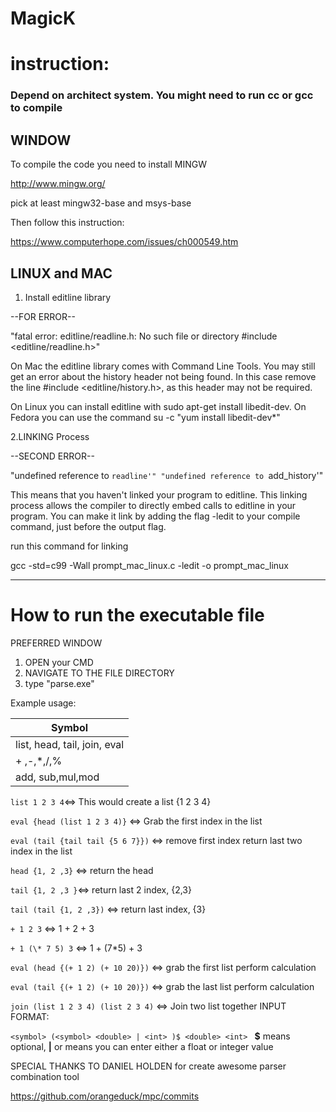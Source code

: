 # MagicK


# instruction:


### Depend on architect system. You might need to run cc or gcc to compile



## WINDOW

To compile the code you need to install MINGW

http://www.mingw.org/

 pick at least mingw32-base and msys-base
 
 Then follow this instruction:
 
 https://www.computerhope.com/issues/ch000549.htm




## LINUX and MAC


1. Install editline library


--FOR ERROR--


"fatal error: editline/readline.h: No such file or directory #include <editline/readline.h>"


On Mac the editline library comes with Command Line Tools. You may still get an error about the history header not being found. In this case remove the line #include <editline/history.h>, as this header may not be required.

On Linux you can install editline with sudo apt-get install libedit-dev. On Fedora you can use the command su -c "yum install libedit-dev*"

2.LINKING Process

--SECOND ERROR--

"undefined reference to `readline'"
"undefined reference to `add_history'"

This means that you haven't linked your program to editline. This linking process allows the compiler to directly embed calls to editline in your program. 
You can make it link by adding the flag -ledit to your compile command, just before the output flag.

run this command for linking

gcc -std=c99 -Wall prompt_mac_linux.c -ledit -o prompt_mac_linux


----------



# How to run the executable file

PREFERRED WINDOW 

1. OPEN your CMD 
2. NAVIGATE TO THE FILE DIRECTORY
3. type "parse.exe"

Example usage:

|Symbol|
|---------|
|list, head, tail, join, eval|		         
|+ ,-,*,/,% | 											 
|add, sub,mul,mod|  
         
		 
`list 1 2 3 4`<=> This would create a list {1 2 3 4}

`eval {head (list 1 2 3 4)}` <=> Grab the first index in the list

`eval (tail {tail tail {5 6 7}})` <=> remove first index return last two index in the list

`head {1, 2 ,3}` <=> return the head

`tail {1, 2 ,3 }`<=> return last 2 index, {2,3}

`tail (tail {1, 2 ,3})` <=> return last index, {3}

`+ 1 2 3` <=> 1 + 2 + 3

`+ 1 (\* 7 5) 3` <=> 1 + (7*5) + 3

`eval (head {(+ 1 2) (+ 10 20)})` <=> grab the first list perform calculation

`eval (tail {(+ 1 2) (+ 10 20)})` <=> grab the last list perform calculation

`join (list 1 2 3 4) (list 2 3 4)` <=> Join two list together
INPUT FORMAT:

`<symbol> (<symbol> <double> | <int> )$ <double> <int> ` **$** means optional, **|** or means you can enter either a float or integer value

SPECIAL THANKS TO DANIEL HOLDEN for create awesome parser combination tool

https://github.com/orangeduck/mpc/commits


